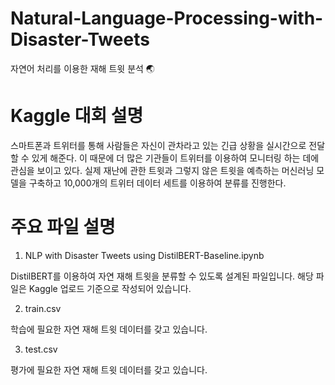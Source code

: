 # Natural-Language-Processing-with-Disaster-Tweets
자연어 처리를 이용한 재해 트윗 분석 🌏

# Kaggle 대회 설명

스마트폰과 트위터를 통해 사람들은 자신이 관차라고 있는 긴급 상황을 실시간으로 전달할 수 있게 해준다. 이 때문에 더 많은 기관들이 트위터를 이용하여 모니터링 하는 데에 관심을 보이고 있다. 실제 재난에 관한 트윗과 그렇지 않은 트윗을 예측하는 머신러닝 모델을 구축하고 10,000개의 트위터 데이터 세트를 이용하여 분류를 진행한다.

# 주요 파일 설명

1. NLP with Disaster Tweets using DistilBERT-Baseline.ipynb

DistilBERT를 이용하여 자연 재해 트윗을 분류할 수 있도록 설계된 파일입니다.
해당 파일은 Kaggle 업로드 기준으로 작성되어 있습니다.

2. train.csv

학습에 필요한 자연 재해 트윗 데이터를 갖고 있습니다.

3. test.csv

평가에 필요한 자연 재해 트윗 데이터를 갖고 있습니다.
